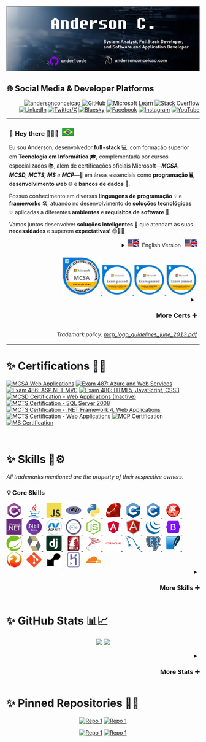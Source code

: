 <div align="center">
  <img src="./assets/banner.webp" alt="Header">
</div>

## 🌐 Social Media & Developer Platforms  

<div align="right">

[![andersonconceicao](https://img.shields.io/badge/andersonconceicao.com-2D4355?style=for-the-badge&logo=google-chrome&logoColor=white)](https://andersonconceicao.com/)
[![GitHub](https://img.shields.io/badge/GitHub-181717?style=for-the-badge&logo=github&logoColor=white)](https://github.andersonconceicao.com/)
[![Microsoft Learn](https://img.shields.io/badge/Microsoft%20Learn-0078D4?style=for-the-badge&logo=microsoft&logoColor=white)](https://learn.microsoft.com/)
[![Stack Overflow](https://img.shields.io/badge/Stack%20Overflow-F58025?style=for-the-badge&logo=stackoverflow&logoColor=white)](https://stack.andersonconceicao.com/)
[![LinkedIn](https://img.shields.io/badge/LinkedIn-0A66C2?style=for-the-badge&logo=linkedin&logoColor=white)](https://www.linkedin.com/)
[![Twitter/X](https://img.shields.io/badge/Twitter/X-000000?style=for-the-badge&logo=x&logoColor=white)](https://x.andersonconceicao.com/)
[![Bluesky](https://img.shields.io/badge/Bluesky-0055FF?style=for-the-badge&logo=bluesky&logoColor=white)](https://bsky.app/profile/andersonconceicao.com)
[![Facebook](https://img.shields.io/badge/Facebook-1877F2?style=for-the-badge&logo=facebook&logoColor=white)](https://face.andersonconceicao.com/)
[![Instagram](https://img.shields.io/badge/Instagram-E4405F?style=for-the-badge&logo=instagram&logoColor=white)](https://insta.andersonconceicao.com/)
[![YouTube](https://img.shields.io/badge/YouTube-FF0000?style=for-the-badge&logo=youtube&logoColor=white)](https://youtube.andersonconceicao.com/)

</div>

<table>
  <tr>
    <td>
      <div>
        <h3>🌟 <strong>Hey there</strong> 👋🏻😁 &nbsp;<img src="assets/flags/portuguese.webp" style="height:20px;" alt="Portuguese Flag"></h3>
        <p>
          Eu sou Anderson, desenvolvedor <strong>full-stack</strong> 💻, com formação superior em <strong>Tecnologia em Informática</strong> 🎓,
          complementada por cursos especializados 📚, além de certificações oficiais Microsoft—<em><strong>MCSA</strong>, <strong>MCSD</strong>, <strong>MCTS</strong>, <strong>MS</strong> e <strong>MCP</strong></em>—🏅
          em áreas essenciais como <strong>programação</strong> 🖥️, <strong>desenvolvimento web</strong> 🌐 e <strong>bancos de dados</strong> 💾.
        </p>
        <p>
          Possuo conhecimento em diversas <strong>linguagens de programação</strong> 💡 e <strong>frameworks</strong> 🛠️,
          atuando no desenvolvimento de <strong>soluções tecnológicas</strong> ✨ aplicadas a diferentes <strong>ambientes</strong> e <strong>requisitos de software</strong> 🌟.
        </p>
        <p>
          Vamos juntos desenvolver <strong>soluções inteligentes</strong> 🤖 que atendam às suas <strong>necessidades</strong> e superem <strong>expectativas</strong>! 😊🚀✨
        </p>
      </div>
      <details align="right">
        <summary>
          <img src="assets/flags/english.webp" style="height:20px;" alt="English Flag">&nbsp;&nbsp;English Version&nbsp;&nbsp;
          <img src="assets/flags/english.webp" style="height:20px;" alt="English Flag">
        </summary>
        <br>
        <p>
          <em>I am Anderson, a</em> <strong><em>full-stack developer</em></strong> 💻 <em>with a bachelor's degree in</em> 
          <strong><em>Information Technology</em></strong> 🎓,
          <em>complemented by specialized courses</em> 📚 <em>and official Microsoft certifications—</em>
          <strong><em>MCSA</em>, <em>MCSD</em>, <em>MCTS</em>, <em>MS</em>, <em>MCP</em></strong>—🏅
          <em>in key areas such as</em> <strong><em>programming</em></strong> 🖥️, <strong><em>web development</em></strong> 🌐, 
          <em>and</em> <strong><em>databases</em></strong> 💾.
        </p>
        <p>
          <em>I have expertise in various</em> <strong><em>programming languages</em></strong> 💡 <em>and</em> 
          <strong><em>frameworks</em></strong> 🛠️,
          <em>working on the development of</em> <strong><em>technological solutions</em></strong> ✨ 
          <em>tailored to different</em> <strong><em>environments</em></strong> <em>and</em> 
          <strong><em>software requirements</em></strong> 🌟.
        </p>
        <p>
          <em>Let's work together to develop</em> <strong><em>smart solutions</em></strong> 🤖 
          <em>that meet your</em> <strong><em>needs</em></strong> <em>and exceed your</em> 
          <strong><em>expectations</em></strong>! 😊🚀✨
        </p>
      </details>
    </td>
  </tr>
  <tr>
    <td>
      <br>
      <div align="right">
        <a href="https://www.credly.com/badges/c4a6bfa3-6cdb-49c9-beb0-ac804606c3d6/public_url">
          <img src="assets/certifications/credly/mcsa-web-applications-certified-2016.webp"
               alt="MCSA Web Applications Certified 2016" style="height:100px;">
        </a>
        <a href="https://www.credly.com/badges/3e82880c-b590-4d3b-b74f-e6a9bdffd87e/public_url">
          <img src="assets/certifications/credly/exam-480-programming-in-html5-with-javascript-and-css3.webp"
               alt="Exam 480: Programming in HTML5 with JavaScript and CSS3" style="height:80px;">
        </a>
        <a href="https://www.credly.com/badges/42df4d45-b0ea-4ceb-b65f-5de9cabab4d9/public_url">
          <img src="assets/certifications/credly/exam-486-developing-asp-net-mvc-web-applications.webp"
               alt="Exam 486: Developing ASP.NET MVC Web Applications" style="height:80px;">
        </a>
        <a href="https://www.credly.com/badges/8835a8be-b60c-4c71-893f-7b47f7950296/public_url">
          <img src="assets/certifications/credly/exam-487-developing-microsoft-azure-and-web-services.webp"
               alt="Exam 487: Developing Microsoft Azure and Web Services" style="height:80px;">
        </a>
      </div>
      <div>
        <details>
          <summary align="right"><h3>More Certs ➕</h3></summary>
          <div align="right">
            <a href="https://mcp.andersonconceicao.com">
              <img src="assets/certifications/transcription/mcsd.webp" alt="MCSD Certification" style="height:80px;">
            </a>
            <a href="https://mcp.andersonconceicao.com">
              <img src="assets/certifications/transcription/mcp.webp" alt="MCP Certification" style="height:50px;">
            </a>
            <a href="https://mcp.andersonconceicao.com">
              <img src="assets/certifications/transcription/mcts.webp" alt="MCTS Certification" style="height:50px;">
            </a>
            <a href="https://mcp.andersonconceicao.com">
              <img src="assets/certifications/transcription/ms.webp" alt="MS Certification" style="height:50px;">
            </a>
          </div>
        </details>
        <p align="right"><em>Trademark policy: <a href="https://download.microsoft.com/download/5/4/f/54f69536-6b19-4817-ab48-ab2c6856eae5/mcp_logo_guidelines_june_2013.pdf">mcp_logo_guidelines_june_2013.pdf</a></em></p>
      </div>
    </td>
  </tr>
</table>

<h1>✨ Certifications 🥇📜</h1>


[![MCSA Web Applications](https://img.shields.io/badge/MCSA%20Web%20Applications-Certified-blue)](https://www.credly.com/badges/c4a6bfa3-6cdb-49c9-beb0-ac804606c3d6/public_url)
[![Exam 487: Azure and Web Services](https://img.shields.io/badge/Exam%20487-Microsoft%20Azure-purple)](https://www.credly.com/badges/8835a8be-b60c-4c71-893f-7b47f7950296/public_url)
[![Exam 486: ASP.NET MVC](https://img.shields.io/badge/Exam%20486-ASP.NET%20MVC-red)](https://www.credly.com/badges/42df4d45-b0ea-4ceb-b65f-5de9cabab4d9/public_url)
[![Exam 480: HTML5, JavaScript, CSS3](https://img.shields.io/badge/Exam%20480-HTML5%2FJavaScript%2FCSS3-orange)](https://www.credly.com/badges/3e82880c-b590-4d3b-b74f-e6a9bdffd87e/public_url)
[![MCSD Certification - Web Applications (Inactive)](https://img.shields.io/badge/MCSD-Web%20Applications%20%28inactive%29-D3D3D3)](https://mcp.andersonconceicao.com)
[![MCTS Certification - SQL Server 2008](https://img.shields.io/badge/MCTS-SQL%20Server%202008-yellow)](https://mcp.andersonconceicao.com)
[![MCTS Certification - .NET Framework 4, Web Applications](https://img.shields.io/badge/MCTS-.NET%20Framework-yellow)](https://mcp.andersonconceicao.com)
[![MCTS Certification - Web Applications](https://img.shields.io/badge/MCTS-Web%20Applications-yellow)](https://mcp.andersonconceicao.com)
[![MCP Certification](https://img.shields.io/badge/MCP-Certified-green)](https://mcp.andersonconceicao.com)
[![MS Certification](https://img.shields.io/badge/MS-Certified-005A9E)](https://mcp.andersonconceicao.com)

<br>
<h1>✨ Skills 🧠⚙️</h1>

<span align="right"><em>All trademarks mentioned are the property of their respective owners.</em></span>
<h3>💡 Core Skills</h3>

<a href="https://learn.microsoft.com/en-us/dotnet/csharp/" target="_blank">
    <img src="assets/icons/csharp.svg" title="csharp" alt="csharp" width="40" height="40" />
</a>&nbsp;
<a href="https://www.java.com/" target="_blank">
    <img src="assets/icons/java.svg" title="java" alt="java" width="40" height="40" />
</a>&nbsp;
<a href="https://developer.mozilla.org/en-US/docs/Web/JavaScript" target="_blank">
    <img src="assets/icons/javascript.svg" title="javascript" alt="javascript" width="40" height="40" />
</a>&nbsp;
<a href="https://www.php.net/" target="_blank">
    <img src="assets/icons/php.svg" title="php" alt="php" width="40" height="40" />
</a>&nbsp;
<a href="https://www.python.org/" target="_blank">
    <img src="assets/icons/python.svg" title="python" alt="python" width="40" height="40" />
</a>&nbsp;
<a href="https://www.ruby-lang.org/" target="_blank">
    <img src="assets/icons/ruby.svg" title="ruby" alt="ruby" width="40" height="40" />
</a>&nbsp;
<a href="https://en.wikipedia.org/wiki/C%2B%2B" target="_blank">
    <img src="assets/icons/cplusplus.svg" title="cplusplus" alt="cplusplus" width="40" height="40" />
</a>&nbsp;
<a href="https://en.wikipedia.org/wiki/C_(programming_language)" target="_blank">
    <img src="assets/icons/c.svg" title="c" alt="c" width="40" height="40" />
</a>&nbsp;
<a href="https://www.embarcadero.com/products/delphi" target="_blank">
    <img src="assets/icons/delphi.svg" title="delphi" alt="delphi" width="40" height="40" />
</a>&nbsp;
<a href="https://dotnet.microsoft.com/" target="_blank">
    <img src="assets/icons/dotnet.svg" title="dotnet" alt="dotnet" width="40" height="40" />
</a>&nbsp;
<a href="https://dotnet.microsoft.com/" target="_blank">
    <img src="assets/icons/dotnetcore.svg" title="dotnetcore" alt="dotnetcore" width="40" height="40" />
</a>&nbsp;
<a href="https://dotnet.microsoft.com/apps/aspnet" target="_blank">
    <img src="assets/icons/aspnet.svg" title="aspnet" alt="aspnet" width="40" height="40" />
</a>&nbsp;
<a href="https://dotnet.microsoft.com/apps/aspnet" target="_blank">
    <img src="assets/icons/aspnetcore.svg" title="aspnetcore" alt="aspnetcore" width="40" height="40" />
</a>&nbsp;
<a href="https://nodejs.org/" target="_blank">
    <img src="assets/icons/nodejs.svg" title="nodejs" alt="nodejs" width="40" height="40" />
</a>&nbsp;
<a href="https://angular.io/" target="_blank">
    <img src="assets/icons/angular.svg" title="angular" alt="angular" width="40" height="40" />
</a>&nbsp;
<a href="https://angularjs.org/" target="_blank">
    <img src="assets/icons/angularjs.svg" title="angularjs" alt="angularjs" width="40" height="40" />
</a>&nbsp;
<a href="https://jquery.com/" target="_blank">
    <img src="assets/icons/jquery.svg" title="jquery" alt="jquery" width="40" height="40" />
</a>&nbsp;
<a href="https://getbootstrap.com/" target="_blank">
    <img src="assets/icons/bootstrap.svg" title="bootstrap" alt="bootstrap" width="40" height="40" />
</a>&nbsp;
<a href="https://spring.io/" target="_blank">
    <img src="assets/icons/spring.svg" title="spring" alt="spring" width="40" height="40" />
</a>&nbsp;
<a href="https://hibernate.org/" target="_blank">
    <img src="assets/icons/hibernate.svg" title="hibernate" alt="hibernate" width="40" height="40" />
</a>&nbsp;
<a href="https://www.djangoproject.com/" target="_blank">
    <img src="assets/icons/django.svg" title="djangoplain" alt="djangoplain" width="40" height="40" />
</a>&nbsp;
<a href="https://rubyonrails.org/" target="_blank">
    <img src="assets/icons/rails.svg" title="rails" alt="rails" width="40" height="40" />
</a>&nbsp;
<a href="https://www.microsoft.com/sql-server" target="_blank">
    <img src="assets/icons/microsoftsqlserver.svg" title="microsoftsqlserver" alt="microsoftsqlserver" width="40" height="40" />
</a>&nbsp;
<a href="https://www.oracle.com/database/" target="_blank">
    <img src="assets/icons/oracle.svg" title="oracle" alt="oracle" width="40" height="40" />
</a>&nbsp;
<a href="https://www.mysql.com/" target="_blank">
    <img src="assets/icons/mysql.svg" title="mysql" alt="mysql" width="40" height="40" />
</a>&nbsp;
<a href="https://www.postgresql.org/" target="_blank">
    <img src="assets/icons/postgresql.svg" title="postgresql" alt="postgresql" width="40" height="40" />
</a>&nbsp;
<a href="https://www.sqlite.org/" target="_blank">
    <img src="assets/icons/sqlite.svg" title="sqlite" alt="sqlite" width="40" height="40" />
</a>&nbsp;
<a href="https://www.firebirdsql.org/" target="_blank">
    <img src="assets/icons/firebird.svg" title="firebird" alt="firebird" width="40" height="40" />
</a>&nbsp;
<a href="https://git-scm.com/" target="_blank">
    <img src="assets/icons/git.svg" title="git" alt="git" width="40" height="40" />
</a>&nbsp;
<a href="https://www.render.com/" target="_blank">
    <img src="assets/icons/render.svg" title="render" alt="render" width="40" height="40" />
</a>&nbsp;
<a href="https://www.heroku.com/" target="_blank">
    <img src="assets/icons/heroku.svg" title="heroku" alt="heroku" width="40" height="40" />
</a>&nbsp;
<a href="https://www.cloudflare.com/" target="_blank">
    <img src="assets/icons/cloudflare.svg" title="cloudflare" alt="cloudflare" width="40" height="40" />
</a>&nbsp;

<details align="right">
  <summary align="right"><h3>More Skills ➕</h3></summary>
    <a href="https://www.typescriptlang.org/" target="_blank">
      <img src="assets/icons/typescript.svg" title="typescript" alt="typescript" width="40" height="40" />
    </a>&nbsp;
    <a href="https://go.dev/" target="_blank">
      <img src="assets/icons/go.svg" title="go" alt="go" width="40" height="40" />
    </a>&nbsp;
    <a href="https://www.scala-lang.org/" target="_blank">
      <img src="assets/icons/scala.svg" title="scala" alt="scala" width="40" height="40" />
    </a>&nbsp;
    <a href="https://www.lua.org/" target="_blank">
      <img src="assets/icons/lua.svg" title="lua" alt="lua" width="40" height="40" />
    </a>&nbsp;
    <a href="https://www.perl.org/" target="_blank">
      <img src="assets/icons/perl.svg" title="perl" alt="perl" width="40" height="40" />
    </a>&nbsp;
    <a href="https://learn.microsoft.com/en-us/office/vba/api/overview/" target="_blank">
      <img src="assets/icons/visualbasic.svg" title="visualbasic" alt="visualbasic" width="40" height="40" />
    </a>&nbsp;
    <a href="https://reactjs.org/" target="_blank">
      <img src="assets/icons/react.svg" title="react" alt="react" width="40" height="40" />
    </a>&nbsp;
    <a href="https://vuejs.org/" target="_blank">
      <img src="assets/icons/vuejs.svg" title="vuejs" alt="vuejs" width="40" height="40" />
    </a>&nbsp;
    <a href="https://expressjs.com/" target="_blank">
      <img src="assets/icons/express.svg" title="express" alt="express" width="40" height="40" />
    </a>&nbsp;
    <a href="https://www.playframework.com/" target="_blank">
      <img src="assets/icons/play.svg" title="play" alt="play" width="40" height="40" />
    </a>&nbsp;
    <a href="https://backbonejs.org/" target="_blank">
      <img src="assets/icons/backbonejs.svg" title="backbonejs" alt="backbonejs" width="40" height="40" />
    </a>&nbsp;
    <a href="https://materializecss.com/" target="_blank">
      <img src="assets/icons/materializecss.svg" title="materializecss" alt="materializecss" width="40" height="40" />
    </a>&nbsp;
    <a href="https://phonegap.com/" target="_blank">
      <img src="assets/icons/phonegap.svg" title="phonegap" alt="phonegap" width="40" height="40" />
    </a>&nbsp;
    <a href="https://www.mongodb.com/" target="_blank">
      <img src="assets/icons/mongodb.svg" title="mongodb" alt="mongodb" width="40" height="40" />
    </a>&nbsp;
    <a href="https://json.org/" target="_blank">
      <img src="assets/icons/json.svg" title="json" alt="json" width="40" height="40" />
    </a>&nbsp;
    <a href="https://sass-lang.com/" target="_blank">
      <img src="assets/icons/sass.svg" title="sass" alt="sass" width="40" height="40" />
    </a>&nbsp;
    <a href="https://lesscss.org/" target="_blank">
      <img src="assets/icons/less.svg" title="less" alt="less" width="40" height="40" />
    </a>&nbsp;
    <a href="https://coffeescript.org/" target="_blank">
      <img src="assets/icons/coffeescript.svg" title="coffeescript" alt="coffeescript" width="40" height="40" />
    </a>&nbsp;
</details>

<h1>✨ GitHub Stats 📊📈 </h1>
<div>
    <div align="center">
        <img src="https://github-readme-stats.vercel.app/api?username=ander1code&show_icons=true&theme=react"
            style="height:200px;" />
        <img src="https://github-readme-stats.vercel.app/api/top-langs/?username=ander1code&layout=compact&langs_count=12&theme=react"
            style="height:201px;" />
    </div>
    <div>
        <br>
        <details>
            <summary align="right"><h3>More Stats ➕</h3></summary>
            <br>
            <div align="center">
                <img src="http://github-readme-streak-stats.herokuapp.com?user=ander1code&theme=react&background=0d1117"
                    style="height:205px;" />
                <img src="https://github-contribution-stats.vercel.app/api/?username=ander1code&theme=dark&layout=compact"
                    style="height:204px;" /><br>
                <img src="https://github-profile-summary-cards.vercel.app/api/cards/profile-details?username=ander1code&theme=react"
                    alt="anderson" style="height:210px;" />
            </div>
        </details>
    </div>
</div>

<h1>✨ Pinned Repositories 📌📂</h1>
<div align="center">

[![Repo 1](https://github-readme-stats.vercel.app/api/pin/?username=ander1code&repo=angular-spring-blog&theme=react)](https://github.com/ander1code/angular-spring-blog)
[![Repo 1](https://github-readme-stats.vercel.app/api/pin/?username=ander1code&repo=SGE-Monografia-2007&theme=react)](https://github.com/ander1code/SGE-Monografia-2007)

[![Repo 1](https://github-readme-stats.vercel.app/api/pin/?username=ander1code&repo=crud-sharp&theme=react)](https://github.com/ander1code/crud-sharp)
[![Repo 1](https://github-readme-stats.vercel.app/api/pin/?username=ander1code&repo=gapapp-android&theme=react)](https://github.com/ander1code/gapapp-android)

</div>
